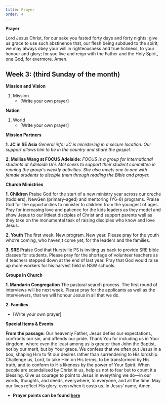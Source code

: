 ```yaml
---
title: Prayer
order: 4
---
```

**Prayer**

Lord Jesus Christ, for our sake you fasted forty days and forty nights: give us grace to use such abstinence that, our flesh being subdued to the spirit, we may always obey your will in righteousness and true holiness, to your honour and glory; for you live and reign with the Father and the Holy Spirit, one God, for evermore. Amen.


## Week 3: (third Sunday of the month) 


**Mission and Vision**
1. Mission
    - [Write your own prayer]

  
**Nation**
1. World
   - [Write your own prayer]

  
**Mission Partners**

**1. JC in SE Asia**
*General info: JC is ministering in a secure location. Our support allows him to be in the country and share the gospel.*

**2. Mellisa Wang at FOCUS Adelaide**: 
*FOCUS is a group for international students at Adelaide Uni. Mel seeks to support their student committee in running the group's weekly activities. She also meets one to one with female students to disciple them through reading the Bible and prayer.*


**Church Ministries**

**1. Children**
Praise God for the start of a new ministry year across our creche (toddlers), NewGen (primary-aged) and mentoring (Y6-8) programs. Praise God for the opportunities to minister to children from the youngest of ages. Pray for increasing love and patience for the kids leaders as they model and show Jesus to our littlest disciples of Christ and support parents well as they take on the monumental task of raising disciples who know and love Jesus.   

**2. Youth**
The first week. New program. New year. Please pray for the youth who’re coming, who haven;t come yet, for the leaders and the families. 

**3. SRE**
Praise God that Hurstville PS is inviting us back to provide SRE bible classes for students. Please pray for the shortage of volunteer teachers as 4 teachers stepped down at the end of last year. Pray that God would raise up more workers for his harvest field in NSW schools. 


**Groups in Church**

**1. Mandarin Congregation**
The pastoral search process. The first round of interviews will be next week. Please pray for the applicants as well as the interviewers, that we will honour Jesus in all that we do. 

**2. Families**
 - [Write your own prayer]


**Special Items & Events**

**From the passage:**
Our heavenly Father,
Jesus defies our expectations, confronts our sin, and offends our pride. Thank You for including us in Your kingdom, where even the least among us is greater than John the Baptist, not by our merit, but by Your grace.
We confess that we often put Jesus in a box, shaping Him to fit our desires rather than surrendering to His lordship. Challenge us, Lord, to take Him on His terms, to be transformed by His truth, and to conform to His likeness by the power of Your Spirit.
When people are scandalised by Christ in us, help us not to fear but to count it a blessing. Give us courage to point to Jesus in everything we do—in our words, thoughts, and deeds, everywhere, to everyone, and all the time. May our lives reflect His glory, even when it costs us.
In Jesus’ name,
Amen.

- **Prayer points can be found [here](https://stgeorgeshurstville.org.au/prayer)**
